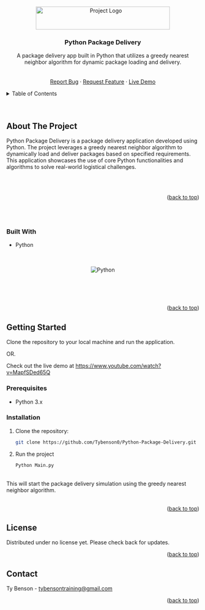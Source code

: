 <!-- Improved compatibility of back to top link: See: https://github.com/othneildrew/Best-README-Template/pull/73 -->
<a name="readme-top"></a>

<!-- PROJECT LOGO -->
<br />
<div align="center">
    <img src="https://img.shields.io/badge/Python-Package%20Delivery-blue?style=flat&logo=python" alt="Project Logo" width="350" height="60">
  <h3 align="center">Python Package Delivery</h3>
  <p align="center">
    A package delivery app built in Python that utilizes a greedy nearest neighbor algorithm for dynamic package loading and delivery.
    <br />
    <br />
    <br />
    <a href="https://github.com/Tybenson0/Python-Package-Delivery/issues">Report Bug</a>
    ·
    <a href="https://github.com/Tybenson0/Python-Package-Delivery/pulls">Request Feature</a>
    ·
    <a href="https://www.youtube.com/watch?v=MapfSDed65Q">Live Demo</a>
  </p>
</div>

<!-- TABLE OF CONTENTS -->
<details>
  <summary>Table of Contents</summary>
  <ol>
    <li>
      <a href="#about-the-project">About The Project</a>
      <ul>
        <li><a href="#built-with">Built With</a></li>
      </ul>
    </li>
    <li>
      <a href="#getting-started">Getting Started</a>
      <ul>
        <li><a href="#prerequisites">Prerequisites</a></li>
      </ul>
    </li>
    <li><a href="#usage">Usage</a></li>
    <li><a href="#license">License</a></li>
    <li><a href="#contact">Contact</a></li>
  </ol>
</details>

<br />
<br />

<!-- ABOUT THE PROJECT -->
## About The Project
Python Package Delivery is a package delivery application developed using Python. The project leverages a greedy nearest neighbor algorithm to dynamically load and deliver packages based on specified requirements. This application showcases the use of core Python functionalities and algorithms to solve real-world logistical challenges.

<br />
<br />

<p align="right">(<a href="#readme-top">back to top</a>)</p>
<br />
<br />

### Built With
- Python

<br />
<br />

<div align="center">
  <img src="https://img.shields.io/badge/Python-3.x-brightgreen?style=for-the-badge&logo=python" alt="Python">
</div>

<br />
<br />
<br />
<br />

<p align="right">(<a href="#readme-top">back to top</a>)</p>

<!-- GETTING STARTED -->
## Getting Started
Clone the repository to your local machine and run the application.

OR.

Check out the live demo at https://www.youtube.com/watch?v=MapfSDed65Q

### Prerequisites
- Python 3.x

### Installation
1. Clone the repository:
   ```sh
   git clone https://github.com/Tybenson0/Python-Package-Delivery.git

2. Run the project
   ```sh
   Python Main.py
<br />
This will start the package delivery simulation using the greedy nearest neighbor algorithm.
<br />
<br />
<p align="right">(<a href="#readme-top">back to top</a>)</p>

<!-- LICENSE -->
## License

Distributed under no license yet. Please check back for updates.

<p align="right">(<a href="#readme-top">back to top</a>)</p>

<!-- CONTACT -->
## Contact

Ty Benson - tybensontraining@gmail.com

<p align="right">(<a href="#readme-top">back to top</a>)</p>

